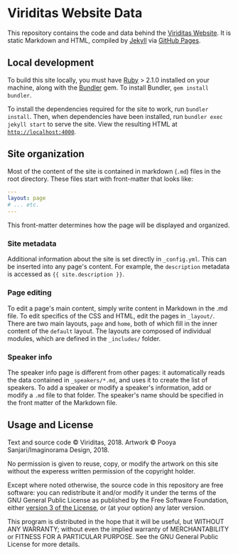 # Viriditas Website Data

This repository contains the code and data behind the [Viriditas
Website](https://viriditas-org.github.io/). It is static Markdown and HTML, compiled by
[Jekyll](https://jekyllrb.com/) via [GitHub Pages](https://pages.github.com/).

## Local development

To build this site locally, you must have [Ruby](https://www.ruby-lang.org/) > 2.1.0 installed on
your machine, along with the [Bundler](https://bundler.io) gem. To install Bundler, `gem install
bundler`.

To install the dependencies required for the site to work, run `bundler install`. Then, when
dependencies have been installed, run `bundler exec jekyll start` to serve the site. View the
resulting HTML at [`http://localhost:4000`](http://locahost:4000).

## Site organization

Most of the content of the site is contained in markdown (`.md`) files in the root directory. These
files start with front-matter that looks like:

```yaml
---
layout: page
# ... etc.
---
```

This front-matter determines how the page will be displayed and organized.

### Site metadata

Additional information about the site is set directly in `_config.yml`. This can be inserted into
any page's content. For example, the `description` metadata is accessed as `{{ site.description }}`.

### Page editing

To edit a page's main content, simply write content in Markdown in the .md file. To edit specifics
of the CSS and HTML, edit the pages in `_layout/`. There are two main layouts, `page` and `home`,
both of which fill in the inner content of the `default` layout. The layouts are composed of
individual modules, which are defined in the `_includes/` folder.

### Speaker info

The speaker info page is different from other pages: it automatically reads the data contained in
`_speakers/*.md`, and uses it to create the list of speakers. To add a speaker or modify a
speaker's information, add or modify a `.md` file to that folder. The speaker's name should be
specified in the front matter of the Markdown file.

## Usage and License

Text and source code &copy; Viriditas, 2018. Artwork &copy; Pooya Sanjari/Imaginorama Design, 2018.

No permission is given to reuse, copy, or modify the artwork on this site without the experess
written permission of the copyright holder.

Except where noted otherwise, the source code in this repository are free software: you can
redistribute it and/or modify it under the terms of the GNU General Public License as published by
the Free Software Foundation, either [version 3 of the License](./LICENSE), or (at your option) any
later version.

This program is distributed in the hope that it will be useful, but WITHOUT ANY WARRANTY;
without even the implied warranty of MERCHANTABILITY or FITNESS FOR A PARTICULAR PURPOSE.  See
the GNU General Public License for more details.
